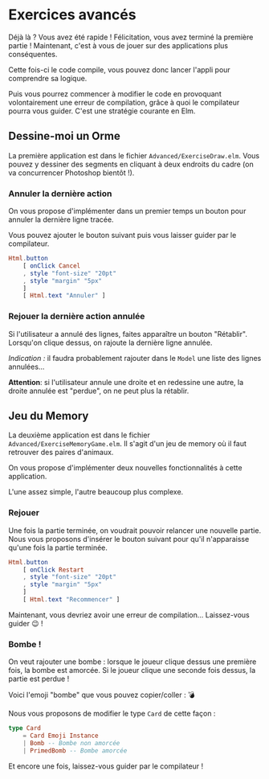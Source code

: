 # Exercices avancés

Déjà là ? Vous avez été rapide ! Félicitation, vous avez terminé la première partie ! Maintenant, c'est à 
vous de jouer sur des applications plus conséquentes.

Cette fois-ci le code compile, vous pouvez donc lancer l'appli pour comprendre
sa logique.

Puis vous pourrez commencer à modifier le code en provoquant volontairement 
une erreur de compilation, grâce à quoi le compilateur pourra vous guider.
C'est une stratégie courante en Elm. 

## Dessine-moi un Orme

La première application est dans le fichier `Advanced/ExerciseDraw.elm`. Vous pouvez
y dessiner des segments en cliquant à deux endroits du cadre (on va concurrencer 
Photoshop bientôt !).

### Annuler la dernière action

On vous propose d'implémenter dans un premier temps un bouton pour annuler la dernière ligne tracée.

Vous pouvez ajouter le bouton suivant puis vous laisser guider par le compilateur.

```elm
Html.button
    [ onClick Cancel
    , style "font-size" "20pt"
    , style "margin" "5px"
    ]
    [ Html.text "Annuler" ]
```

### Rejouer la dernière action annulée

Si l'utilisateur a annulé des lignes, faites apparaître un bouton "Rétablir". Lorsqu'on clique dessus,
on rajoute la dernière ligne annulée.

_Indication :_ il faudra probablement rajouter dans le `Model` une liste des lignes annulées...

**Attention**: si l'utilisateur annule une droite et en redessine une autre, la droite 
annulée est "perdue", on ne peut plus la rétablir.

## Jeu du Memory
La deuxième application est dans le fichier `Advanced/ExerciseMemoryGame.elm`.
Il s'agit d'un jeu de memory où il faut retrouver des paires d'animaux.

On vous propose d'implémenter deux nouvelles fonctionnalités à cette application.

L'une assez simple, l'autre beaucoup plus complexe.

### Rejouer
Une fois la partie terminée, on voudrait pouvoir relancer une nouvelle 
partie. Nous vous proposons d'insérer le bouton suivant pour qu'il
n'apparaisse qu'une fois la partie terminée.

```elm
Html.button
    [ onClick Restart
    , style "font-size" "20pt"
    , style "margin" "5px"
    ]
    [ Html.text "Recommencer" ]
```

Maintenant, vous devriez avoir une erreur de compilation... Laissez-vous
guider 😉 !

### Bombe !

On veut rajouter une bombe : lorsque le joueur clique dessus une première fois,
la bombe est amorcée. Si le joueur clique une seconde fois dessus, la partie
est perdue !

Voici l'emoji "bombe" que vous pouvez copier/coller : 💣 

Nous vous proposons de modifier le type `Card` de cette façon :

```elm
type Card
    = Card Emoji Instance
    | Bomb -- Bombe non amorcée
    | PrimedBomb -- Bombe amorcée
```

Et encore une fois, laissez-vous guider par le compilateur !